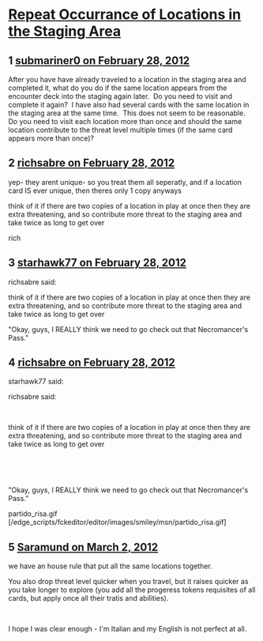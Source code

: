 # [Repeat Occurrance of Locations in the Staging Area](https://community.fantasyflightgames.com/topic/61155-repeat-occurrance-of-locations-in-the-staging-area/)

## 1 [submariner0 on February 28, 2012](https://community.fantasyflightgames.com/topic/61155-repeat-occurrance-of-locations-in-the-staging-area/?do=findComment&comment=600056)

After you have have already traveled to a location in the staging area and completed it, what do you do if the same location appears from the encounter deck into the staging again later.  Do you need to visit and complete it again?  I have also had several cards with the same location in the staging area at the same time.  This does not seem to be reasonable.  Do you need to visit each location more than once and should the same location contribute to the threat level multiple times (if the same card appears more than once)?

## 2 [richsabre on February 28, 2012](https://community.fantasyflightgames.com/topic/61155-repeat-occurrance-of-locations-in-the-staging-area/?do=findComment&comment=600104)

yep- they arent unique- so you treat them all seperatly, and if a location card IS ever unique, then theres only 1 copy anyways

think of it if there are two copies of a location in play at once then they are extra threatening, and so contribute more threat to the staging area and take twice as long to get over

rich

## 3 [starhawk77 on February 28, 2012](https://community.fantasyflightgames.com/topic/61155-repeat-occurrance-of-locations-in-the-staging-area/?do=findComment&comment=600109)

richsabre said:

think of it if there are two copies of a location in play at once then they are extra threatening, and so contribute more threat to the staging area and take twice as long to get over



"Okay, guys, I REALLY think we need to go check out that Necromancer's Pass."

## 4 [richsabre on February 28, 2012](https://community.fantasyflightgames.com/topic/61155-repeat-occurrance-of-locations-in-the-staging-area/?do=findComment&comment=600113)

starhawk77 said:

richsabre said:

 

think of it if there are two copies of a location in play at once then they are extra threatening, and so contribute more threat to the staging area and take twice as long to get over

 

 

"Okay, guys, I REALLY think we need to go check out that Necromancer's Pass."



partido_risa.gif [/edge_scripts/fckeditor/editor/images/smiley/msn/partido_risa.gif]

## 5 [Saramund on March 2, 2012](https://community.fantasyflightgames.com/topic/61155-repeat-occurrance-of-locations-in-the-staging-area/?do=findComment&comment=601203)

we have an house rule that put all the same locations together.

You also drop threat level quicker when you travel, but it raises quicker as you take longer to explore (you add all the progeress tokens requisites of all cards, but apply once all their tratis and abilities).

 

I hope I was clear enough - I'm Italian and my English is not perfect at all.

